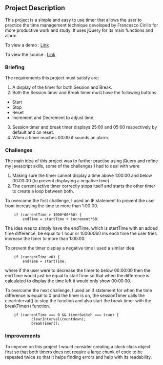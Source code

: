 ## Project Description

This project is a simple and easy to use timer that allows the user to practice the time management technique developed by Francesco Cirillo for more productive work and study. It uses jQuery for its main functions and alarm.

To view a demo : [Link](https://wman27.github.io/Pomodoro-Clock-demo/)  

To view the source : [Link](https://github.com/wman27/Pomodoro-Clock-demo)

### Briefing

The requirements this project must satisfy are:

1. A display of the timer for both Session and Break.
2. Both the Session timer and Break timer must have the following buttons:
  - Start
  - Stop
  - Reset
  - Increment and Decrement to adjust time.
  
3. Session timer and break timer displays 25:00 and 05:00 respectively by default and on reset.
4. When a timer reaches 00:00 it sounds an alarm.

### Challenges

The main idea of this project was to further practise using jQuery and refine my javascript skills, some of the challenges I had to deal with were:

1. Making sure the timer cannot display a time above 1:00:00 and below 00:00:00 (to prevent displaying a negative time).
2. The current active timer correctly stops itself and starts the other timer to create a loop between both.

To overcome the first challenge, I used an IF statement to prevent the user from increasing the time to more than 1:00:00.

        if (currentTime > 1000*60*60) {
            endTime = startTime + increment*60;

The idea was to simply have the endTime, which is startTime with an added time difference, be equal to 1 hour or 1000*60*60 ms each time the user tries increase the timer to more than 1:00:00.

To prevent the timer display a negative time I used a similar idea
        
        if (currentTime <0) {
            endTime = startTime;
            
where if the user were to decrease the timer to below 00:00:00 then the endTime would just be equal to startTime so that when the difference is calculated to display the time left it would only show 00:00:00.

To overcome the next challenge, I used an if statement for when the time difference is equal to 0 and the timer is on, the sessionTimer calls the clearInterval() to stop the function and also start the break timer with the breakTimer() function.

        if (currentTime === 0 && timerSwitch === true) {
                clearInterval(countdown);
                breakTimer();

### Improvements

To improve on this project I would consider creating a clock class object first so that both timers does not require a large chunk of code to be repeated twice so that it helps finding errors and help with its readability.

